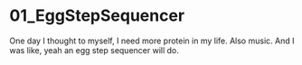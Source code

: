 # 01_EggStepSequencer
One day I thought to myself, I need more protein in my life. Also music. And I was like, yeah an egg step sequencer will do.
